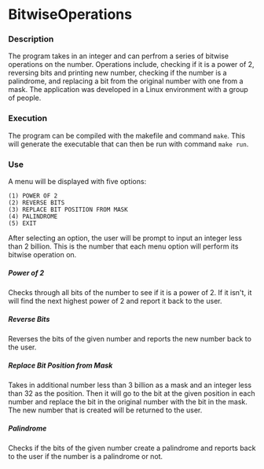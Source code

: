 # BitwiseOperations
### Description
The program takes in an integer and can perfrom a series of bitwise operations on the number. Operations include, checking if it is a power of 2, reversing bits and printing new number, checking if the number is a palindrome, and replacing a bit from the original number with one from a mask. The application was developed in a Linux environment with a group of people.

### Execution
The program can be compiled with the makefile and command `make`. This will generate the executable that can then be run with command `make run`.

### Use
A menu will be displayed with five options:
  ```
  (1) POWER OF 2
  (2) REVERSE BITS
  (3) REPLACE BIT POSITION FROM MASK
  (4) PALINDROME
  (5) EXIT
  ```
After selecting an option, the user will be prompt to input an integer less than 2 billion. This is the number that each menu option will perform its bitwise operation on.
##### Power of 2 
Checks through all bits of the number to see if it is a power of 2. If it isn't, it will find the next highest power of 2 and report it back to the user.
##### Reverse Bits
Reverses the bits of the given number and reports the new number back to the user. 
##### Replace Bit Position from Mask
Takes in additional number less than 3 billion as a mask and an integer less than 32 as the position. Then it will go to the bit at the given position in each number and replace the bit in the original number with the bit in the mask. The new number that is created will be returned to the user. 
##### Palindrome
Checks if the bits of the given number create a palindrome and reports back to the user if the number is a palindrome or not. 
